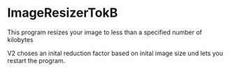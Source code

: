 # ImageResizerTokB
This program resizes your image to less than a specified number of kilobytes

V2 choses an inital reduction factor based on inital image size und lets you restart the program. 
